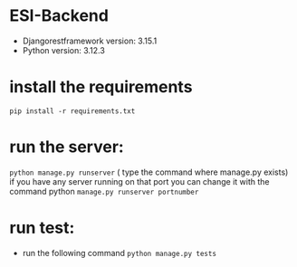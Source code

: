 # ESI-Backend
* Djangorestframework version: 3.15.1
* Python version: 3.12.3
# install the requirements
`pip install -r requirements.txt`
# run the server: 
` python manage.py runserver `
( type the command where manage.py exists)
if you have any server running on that port you can change it with the command python 
`manage.py runserver portnumber`
# run test:
* run the following command 
`python manage.py tests `
